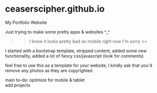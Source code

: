 # ceaserscipher.github.io
My Portfolio Website 

Just trying to make some pretty apps & websites ^_^ 

>> I know it looks pretty bad on mobile right now I'm sorry <<

I started with a bootstrap template, stripped content, added some new functionality, 
added a lot of fancy css/javascript (look for comments)

feel free to use this as a template for your website, 
I kindly ask that you'd remove any photos as they are copyrighted

main to-do: optimize for mobile & tablet </br>
            add projects
            
            
